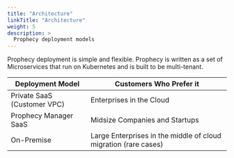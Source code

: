 ```yaml
---
title: "Architecture"
linkTitle: "Architecture"
weight: 5
description: >
  Prophecy deployment models
---
```


Prophecy deployment is simple and flexible. Prophecy is written as a set of Microservices that run on Kubernetes and is
built to be multi-tenant.


| Deployment Model              | Customers Who Prefer it                                                       |
|-------------------------------|-------------------------------------------------------------------------------|
| Private SaaS (Customer VPC)   | Enterprises in the Cloud                                                      |
| Prophecy Manager SaaS         | Midsize Companies and Startups                                                | 
| On-Premise                    | Large Enterprises in the middle of cloud migration (rare cases)               |
